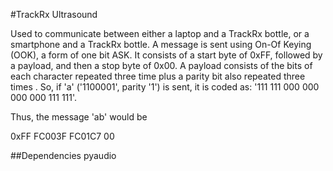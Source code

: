 #TrackRx Ultrasound

Used to communicate between either a laptop and a TrackRx bottle, or a 
smartphone and a TrackRx bottle. A message is sent using On-Of Keying (OOK),
a form of one bit ASK. It consists of a start byte of 0xFF, followed by a payload, 
and then a stop byte of 0x00. A payload consists of the bits of each character repeated
three time plus a parity bit also repeated three times . So, if 'a' 
('1100001', parity '1') is sent, it is coded as:
'111 111 000 000 000 000 111 111'.

Thus, the 
message 'ab' would be

0xFF FC003F FC01C7 00

##Dependencies
pyaudio
